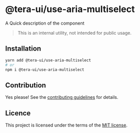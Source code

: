 # @tera-ui/use-aria-multiselect

A Quick description of the component

> This is an internal utility, not intended for public usage.

## Installation

```sh
yarn add @tera-ui/use-aria-multiselect
# or
npm i @tera-ui/use-aria-multiselect
```

## Contribution

Yes please! See the
[contributing guidelines](https://github.com/hieumau12/nextui-tera/blob/master/CONTRIBUTING.md)
for details.

## Licence

This project is licensed under the terms of the
[MIT license](https://github.com/hieumau12/nextui-tera/blob/master/LICENSE).
